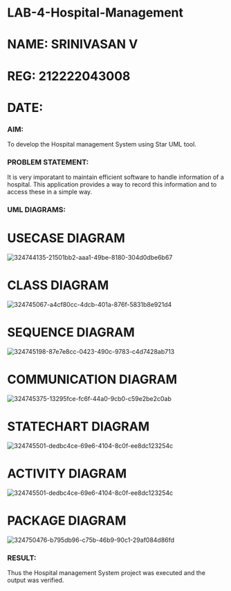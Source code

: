 # LAB-4-Hospital-Management
# NAME: SRINIVASAN V
# REG: 212222043008
# DATE:
### AIM:
To develop the Hospital management System using Star UML tool.
### PROBLEM STATEMENT:
It is very imporatant to maintain efficient software to handle information of a hospital.
This application provides a way to record this information and to access these in a simple way.

### UML DIAGRAMS:
# USECASE DIAGRAM
![324744135-21501bb2-aaa1-49be-8180-304d0dbe6b67](https://github.com/user-attachments/assets/47777cfd-99dd-4d49-8168-9dd9182e29bf)
# CLASS DIAGRAM
![324745067-a4cf80cc-4dcb-401a-876f-5831b8e921d4](https://github.com/user-attachments/assets/6f233b9d-ad6d-4b01-ac84-9bba0a206a8b)
# SEQUENCE DIAGRAM
![324745198-87e7e8cc-0423-490c-9783-c4d7428ab713](https://github.com/user-attachments/assets/58aa9ab1-024a-4af0-ae09-d11865e09130)
# COMMUNICATION DIAGRAM
![324745375-13295fce-fc6f-44a0-9cb0-c59e2be2c0ab](https://github.com/user-attachments/assets/be9d9ea8-5257-46f7-86ca-6437705ee1b1)
# STATECHART DIAGRAM 
![324745501-dedbc4ce-69e6-4104-8c0f-ee8dc123254c](https://github.com/user-attachments/assets/c3a6bb78-62bc-4a76-8254-2ac6de29cb45)
# ACTIVITY DIAGRAM
![324745501-dedbc4ce-69e6-4104-8c0f-ee8dc123254c](https://github.com/user-attachments/assets/65563496-575c-461a-b5a4-979d4a13dc1a)
# PACKAGE DIAGRAM 
![324750476-b795db96-c75b-46b9-90c1-29af084d86fd](https://github.com/user-attachments/assets/343ae8f2-852b-4c1e-bd94-892127fed81b)

### RESULT:
Thus the Hospital management System project was executed and the output was verified.
